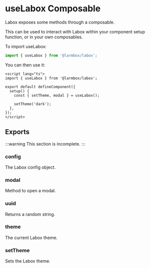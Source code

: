 # useLabox Composable

Labox exposes some methods through a composable.

This can be used to interact with Labox within your component setup function, or in your own composables.

To import useLabox:

```ts
import { useLabox } from '@larmbox/labox';
```

You can then use it:

```vue
<script lang="ts">
import { useLabox } from '@larmbox/labox';

export default defineComponent({
  setup() {
    const { setTheme, modal } = useLabox();

    setTheme('dark');
  },
});
</script>
```

## Exports

:::warning
This section is incomplete.
:::

### config

The Labox config object.

### modal

Method to open a modal.

### uuid

Returns a random string.

### theme

The current Labox theme.

### setTheme

Sets the Labox theme.
